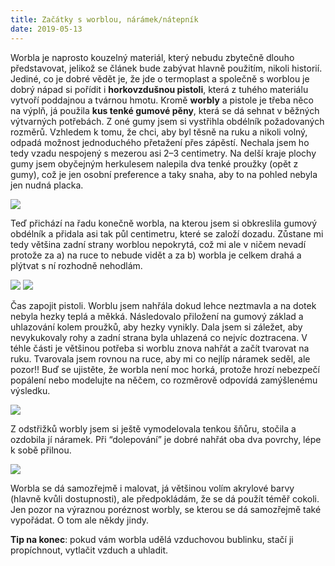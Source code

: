 ```yaml
---
title: Začátky s worblou, nárámek/nátepník 
date: 2019-05-13
---
```

Worbla je naprosto kouzelný materiál, který nebudu zbytečně dlouho představovat, jelikož se článek bude zabývat hlavně použitím, nikoli historií. Jediné, co je dobré vědět je, že jde o termoplast a společně s worblou je dobrý nápad si pořídit i **horkovzdušnou pistoli**, která z tuhého materiálu vytvoří poddajnou a tvárnou hmotu. 
Kromě **worbly** a pistole je třeba něco na výplň, já použila **kus tenké gumové pěny**, která se dá sehnat v běžných výtvarných potřebách.
Z oné gumy jsem si vystřihla obdélník požadovaných rozměrů. Vzhledem k tomu, že chci, aby byl těsně na ruku a nikoli volný, odpadá možnost jednoduchého přetažení přes zápěstí. Nechala jsem ho tedy vzadu nespojený s mezerou asi 2–3 centimetry. 
Na delší kraje plochy gumy jsem obyčejným herkulesem nalepila dva tenké proužky (opět z gumy), což je jen osobní preference a taky snaha, aby to na pohled nebyla jen nudná placka. 

![](image_2.jpg)

Teď přichází na řadu konečně worbla, na kterou jsem si obkreslila gumový obdélník a přidala asi tak půl centimetru, které se založí dozadu. Zůstane mi tedy většina zadní strany worblou nepokrytá, což mi ale v ničem nevadí protože za a) na ruce to nebude vidět a za b) worbla je celkem drahá a plýtvat s ní rozhodně nehodlám. 

![](3.jpg)
![](4.jpg)

Čas zapojit pistoli. Worblu jsem nahřála dokud lehce neztmavla a na dotek nebyla hezky teplá a měkká. Následovalo přiložení na gumový základ a uhlazování kolem proužků, aby hezky vynikly. Dala jsem si záležet, aby nevykukovaly rohy a zadní strana byla uhlazená co nejvíc doztracena. V téhle části je většinou potřeba si worblu znova nahřát a začít tvarovat na ruku. Tvarovala jsem rovnou na ruce, aby mi co nejlíp náramek seděl, ale pozor!! Buď se ujistěte, že worbla není moc horká, protože hrozí nebezpečí popálení nebo modelujte na něčem, co rozměrově odpovídá zamýšlenému výsledku. 

![](5.jpg)

Z odstřižků worbly jsem si ještě vymodelovala tenkou šňůru, stočila a ozdobila jí náramek. Při “dolepování” je dobré nahřát oba dva povrchy, lépe k sobě přilnou.

![](6.jpg)

Worbla se dá samozřejmě i malovat, já většinou volím akrylové barvy (hlavně kvůli dostupnosti), ale předpokládám, že se dá použít téměř cokoli. Jen pozor na výraznou poréznost worbly,  se kterou se dá samozřejmě také vypořádat. O tom ale někdy jindy. 

**Tip na konec**: pokud vám worbla udělá vzduchovou bublinku, stačí ji propíchnout, vytlačit vzduch a uhladit.
